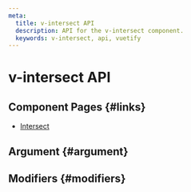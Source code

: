 ```yaml
---
meta:
  title: v-intersect API
  description: API for the v-intersect component.
  keywords: v-intersect, api, vuetify
---
```


# v-intersect API

<entry-ad />

## Component Pages {#links}

- [Intersect](directives/intersect)

## Argument {#argument}

<api-section name="v-intersect" section="argument" />

## Modifiers {#modifiers}

<api-section name="v-intersect" section="modifiers" />

<backmatter />
